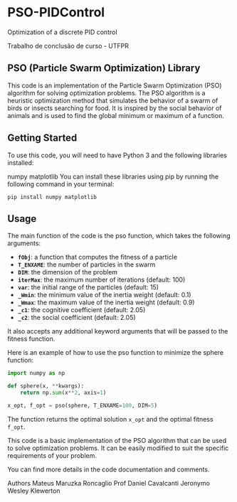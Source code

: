 # PSO-PIDControl
Optimization of a discrete PID control 

Trabalho de conclusão de curso - UTFPR

## PSO (Particle Swarm Optimization) Library
This code is an implementation of the Particle Swarm Optimization (PSO) algorithm for solving optimization problems. The PSO algorithm is a heuristic optimization method that simulates the behavior of a swarm of birds or insects searching for food. It is inspired by the social behavior of animals and is used to find the global minimum or maximum of a function.

## Getting Started
To use this code, you will need to have Python 3 and the following libraries installed:

numpy
matplotlib
You can install these libraries using pip by running the following command in your terminal:
```
pip install numpy matplotlib
```
## Usage
The main function of the code is the pso function, which takes the following arguments:

* <b>``fObj``</b>: a function that computes the fitness of a particle
* <b>``T_ENXAME``</b>: the number of particles in the swarm
* **``DIM``**: the dimension of the problem
* **``iterMax``**: the maximum number of iterations (default: 100)
* **``var``**: the initial range of the particles (default: 15)
* **``_Wmin``**: the minimum value of the inertia weight (default: 0.1)
* **``_Wmax``**: the maximum value of the inertia weight (default: 0.9)
* **``_c1``**: the cognitive coefficient (default: 2.05)
* **``_c2``**: the social coefficient (default: 2.05)

It also accepts any additional keyword arguments that will be passed to the fitness function.

Here is an example of how to use the pso function to minimize the sphere function:

```python
import numpy as np

def sphere(x, **kwargs):
    return np.sum(x**2, axis=1)

x_opt, f_opt = pso(sphere, T_ENXAME=100, DIM=5)
```
The function returns the optimal solution ``x_opt`` and the optimal fitness ``f_opt``.

This code is a basic implementation of the PSO algorithm that can be used to solve optimization problems. It can be easily modified to suit the specific requirements of your problem.

You can find more details in the code documentation and comments.

Authors
Mateus Maruzka Roncaglio
Prof Daniel Cavalcanti Jeronymo
Wesley Klewerton
